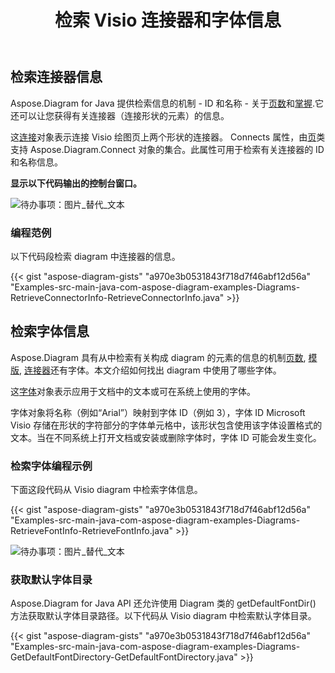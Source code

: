 ﻿---
title: 检索 Visio 连接器和字体信息
type: docs
weight: 20
url: /zh/java/retrieve-visio-connectors-and-font-information/
---
## **检索连接器信息**
Aspose.Diagram for Java 提供检索信息的机制 - ID 和名称 - 关于[页数](/diagram/zh/java/retrieve-get-copy-and-insert-a-page/)和[掌握]().它还可以让您获得有关连接器（连接形状的元素）的信息。

这[连接](https://reference.aspose.com/diagram/java/com.aspose.diagram/connect)对象表示连接 Visio 绘图页上两个形状的连接器。 Connects 属性，由[页](https://reference.aspose.com/diagram/java/com.aspose.diagram/page)类支持 Aspose.Diagram.Connect 对象的集合。此属性可用于检索有关连接器的 ID 和名称信息。

**显示以下代码输出的控制台窗口。** 

![待办事项：图片_替代_文本](retrieve-visio-connectors-and-font-information_1.png)
### **编程范例**
以下代码段检索 diagram 中连接器的信息。

{{< gist "aspose-diagram-gists" "a970e3b0531843f718d7f46abf12d56a" "Examples-src-main-java-com-aspose-diagram-examples-Diagrams-RetrieveConnectorInfo-RetrieveConnectorInfo.java" >}}
## **检索字体信息**
Aspose.Diagram 具有从中检索有关构成 diagram 的元素的信息的机制[页数](/diagram/zh/java/retrieve-get-copy-and-insert-a-page/), [模版](), [连接器](https://reference.aspose.com/diagram/java/com.aspose.diagram/ConnectCollection)还有字体。本文介绍如何找出 diagram 中使用了哪些字体。

这[字体](https://reference.aspose.com/diagram/java/com.aspose.diagram/font)对象表示应用于文档中的文本或可在系统上使用的字体。

字体对象将名称（例如“Arial”）映射到字体 ID（例如 3），字体 ID Microsoft Visio 存储在形状的字符部分的字体单元格中，该形状包含使用该字体设置格式的文本。当在不同系统上打开文档或安装或删除字体时，字体 ID 可能会发生变化。
### **检索字体编程示例**
下面这段代码从 Visio diagram 中检索字体信息。

{{< gist "aspose-diagram-gists" "a970e3b0531843f718d7f46abf12d56a" "Examples-src-main-java-com-aspose-diagram-examples-Diagrams-RetrieveFontInfo-RetrieveFontInfo.java" >}}

![待办事项：图片_替代_文本](retrieve-visio-connectors-and-font-information_2.png)
### **获取默认字体目录**
Aspose.Diagram for Java API 还允许使用 Diagram 类的 getDefaultFontDir() 方法获取默认字体目录路径。以下代码从 Visio diagram 中检索默认字体目录。

{{< gist "aspose-diagram-gists" "a970e3b0531843f718d7f46abf12d56a" "Examples-src-main-java-com-aspose-diagram-examples-Diagrams-GetDefaultFontDirectory-GetDefaultFontDirectory.java" >}}
